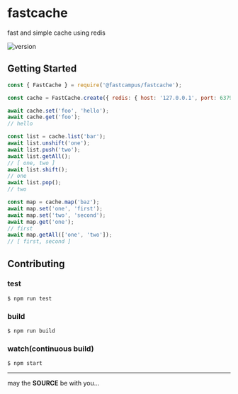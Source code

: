 # fastcache

fast and simple cache using redis

![version](https://img.shields.io/github/package-json/v/day1co/fastcache)

## Getting Started

```js
const { FastCache } = require('@fastcampus/fastcache');

const cache = FastCache.create({ redis: { host: '127.0.0.1', port: 6379, db: 0 } });

await cache.set('foo', 'hello');
await cache.get('foo');
// hello

const list = cache.list('bar');
await list.unshift('one');
await list.push('two');
await list.getAll();
// [ one, two ]
await list.shift();
// one
await list.pop();
// two

const map = cache.map('baz');
await map.set('one', 'first');
await map.set('two', 'second');
await map.get('one');
// first
await map.getAll(['one', 'two']);
// [ first, second ]
```

## Contributing

### test

```console
$ npm run test
```

### build

```console
$ npm run build
```

### watch(continuous build)

```console
$ npm start
```

---
may the **SOURCE** be with you...

